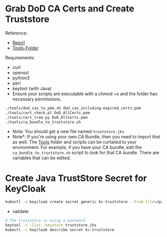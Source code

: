 # Grab DoD CA Certs and Create Truststore

Reference:
- [Repo1](https://repo1.dso.mil/big-bang/product/packages/keycloak/-/tree/main/scripts/certs?ref_type=heads)
- [Tools-Folder](/SSL/tools/)

Requirements:
- curl
- openssl
- python3
- perl
- keytool (with Java)
- Ensure your scripts are executable with a chmod +x and the folder has necessary permissions.

```bash
./tools/dod_cas_to_pem.sh dod_cas_including-expired_certs.pem
./tools/cert_check.pl DoD_AllCerts.pem
./tools/cert_tree.py DoD_AllCerts.pem
./tools/ca_bundle_to_truststore.sh
```

- Note: You should get a new file named `truststore.jks`
- Note*: If you're using your own CA Bundle, then you need to import that as well.  The [Tools](/SSL/tools/) folder and scripts can be curtailed to your environment. For example, if you have your CA bundle, edit the `ca_bundle_to_truststore.sh` script to look for that CA bundle. There are variables that can be edited.

# Create Java TrustStore Secret for KeyCloak

```sh
kubectl -n keycloak create secret generic kc-truststore --from-file=/path/to/truststore.jks
```

- validate

```sh
# The truststore is using a password
keytool -v -list -keystore truststore.jks
kubectl -n keycloak describe secret kc-truststore
```
